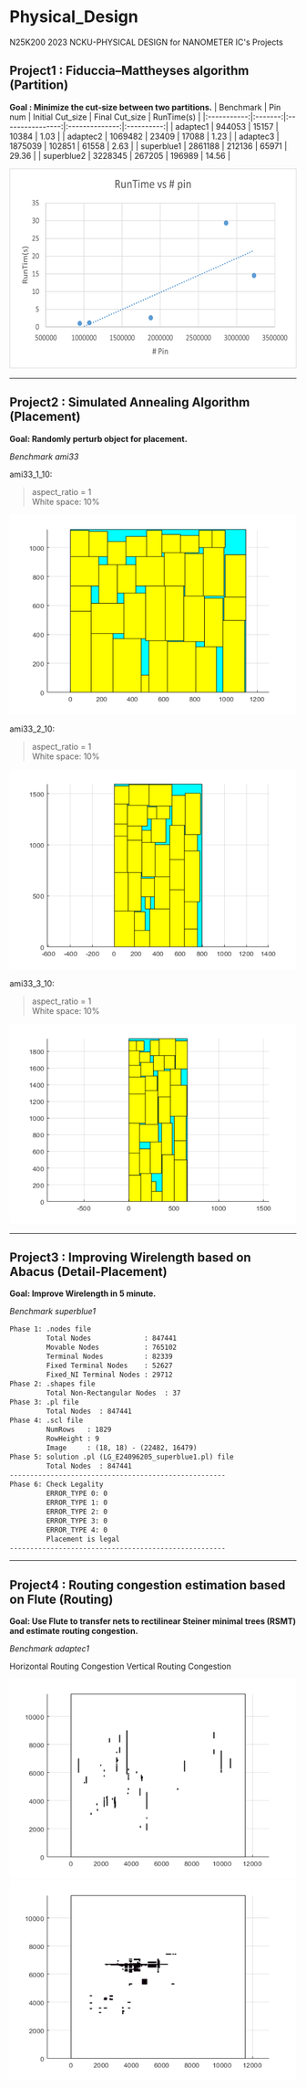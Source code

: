 # Physical_Design
N25K200 2023 NCKU-PHYSICAL DESIGN for NANOMETER IC's Projects

## Project1 : Fiduccia–Mattheyses algorithm (Partition)

**Goal : Minimize the cut‐size between two partitions.**
| Benchmark   | Pin num | Initial Cut_size | Final Cut_size | RunTime(s) |
|:-----------:|:-------:|:----------------:|:--------------:|:----------:|
| adaptec1    |  944053 |           15157  |         10384  |      1.03  |
| adaptec2    | 1069482 |           23409  |         17088  |      1.23  |
| adaptec3    | 1875039 |          102851  |         61558  |      2.63  |
| superblue1  | 2861188 |          212136  |         65971  |     29.36  |
| superblue2  | 3228345 |          267205  |        196989  |     14.56  |

<img src="Project1_FM/runtime_vs_pin.png" width="550" height="350" />

---  


## Project2 : Simulated Annealing Algorithm (Placement)

**Goal: Randomly perturb object for placement.**

*Benchmark ami33*

ami33_1_10:   
  >aspect_ratio = 1   
  >White space: 10%
  
<img src="Project2_SA/ami33_1_10.png" width="550" height="350" />

ami33_2_10:   
  >aspect_ratio = 1   
  >White space: 10%
  
<img src="Project2_SA/ami33_2_10.png" width="550" height="350" />

ami33_3_10:   
  >aspect_ratio = 1   
  >White space: 10%
  
<img src="Project2_SA/ami33_3_10.png" width="550" height="350" />

---  


## Project3 : Improving Wirelength based on Abacus (Detail-Placement)

**Goal: Improve Wirelength in 5 minute.**  

*Benchmark superblue1*

```text
Phase 1: .nodes file  
         Total Nodes             : 847441  
         Movable Nodes           : 765102  
         Terminal Nodes          : 82339  
         Fixed Terminal Nodes    : 52627  
         Fixed_NI Terminal Nodes : 29712  
Phase 2: .shapes file  
         Total Non-Rectangular Nodes  : 37  
Phase 3: .pl file  
         Total Nodes  : 847441  
Phase 4: .scl file  
         NumRows   : 1829  
         RowHeight : 9  
         Image     : (18, 18) - (22482, 16479)  
Phase 5: solution .pl (LG_E24096205_superblue1.pl) file  
         Total Nodes  : 847441  
-----------------------------------------------------  
Phase 6: Check Legality  
         ERROR_TYPE 0: 0  
         ERROR_TYPE 1: 0  
         ERROR_TYPE 2: 0  
         ERROR_TYPE 3: 0  
         ERROR_TYPE 4: 0  
         Placement is legal  
-----------------------------------------------------  
```

---  


## Project4 : Routing congestion estimation based on Flute (Routing)

**Goal: Use Flute to transfer nets to rectilinear Steiner minimal trees (RSMT) and estimate routing congestion.**  

*Benchmark adaptec1*

Horizontal Routing Congestion  Vertical Routing Congestion

<p>
<img src="Project4_CE/Horizontal_Routing_Congestion.png" width="550" height="350" />
<img src="Project4_CE/Vertical_Routing_Congestion.png" width="550" height="350" />
</p>



